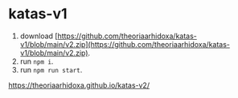 # katas-v1

1. download [https://github.com/theoriaarhidoxa/katas-v1/blob/main/v2.zip](https://github.com/theoriaarhidoxa/katas-v1/blob/main/v2.zip).
2. run `npm i`.
3. run `npm run start`.

https://theoriaarhidoxa.github.io/katas-v2/
